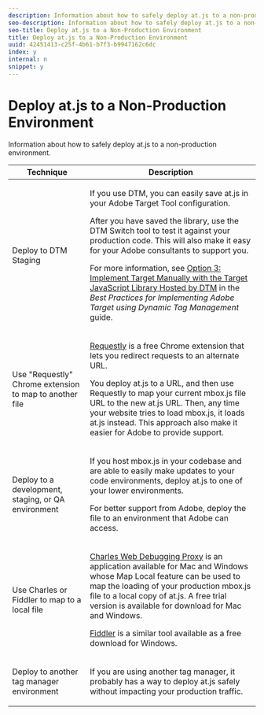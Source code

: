 ```yaml
---
description: Information about how to safely deploy at.js to a non-production environment.
seo-description: Information about how to safely deploy at.js to a non-production environment.
seo-title: Deploy at.js to a Non-Production Environment
title: Deploy at.js to a Non-Production Environment
uuid: 42451413-c25f-4b61-b7f3-b9947162c6dc
index: y
internal: n
snippet: y
---
```


# Deploy at.js to a Non-Production Environment

Information about how to safely deploy at.js to a non-production environment.

<table id="table_D7E62869F2B040DD8E7DDF1A1F1BCC37"> 
 <thead> 
  <tr> 
   <th colname="col1" class="entry"> Technique </th> 
   <th colname="col2" class="entry"> Description </th> 
  </tr>
 </thead>
 <tbody> 
  <tr> 
   <td colname="col1"> Deploy to DTM Staging </td> 
   <td colname="col2"> <p>If you use DTM, you can easily save <span class="filepath"> at.js</span> in your Adobe Target Tool configuration. </p> <p>After you have saved the library, use the DTM Switch tool to test it against your production code. This will also make it easy for your Adobe consultants to support you. </p> <p>For more information, see <a href="https://marketing.adobe.com/resources/help/en_US/dtm/target/t_implementing-target-manually-js-hosted-dtm.html" format="html" scope="external"> Option 3: Implement Target Manually with the Target JavaScript Library Hosted by DTM</a> in the <i>Best Practices for Implementing Adobe Target using Dynamic Tag Management </i>guide. </p> </td> 
  </tr> 
  <tr> 
   <td colname="col1"> Use "Requestly" Chrome extension to map to another file </td> 
   <td colname="col2"> <p> <a href="https://chrome.google.com/webstore/detail/requestly/mdnleldcmiljblolnjhpnblkcekpdkpa?hl=en" scope="external" format="http"> Requestly</a> is a free Chrome extension that lets you redirect requests to an alternate URL. </p> <p>You deploy <span class="filepath"> at.js</span> to a URL, and then use Requestly to map your current <span class="filepath"> mbox.js</span> file URL to the new <span class="filepath"> at.js</span> URL. Then, any time your website tries to load <span class="filepath"> mbox.js</span>, it loads <span class="filepath"> at.js</span> instead. This approach also make it easier for Adobe to provide support. </p> </td> 
  </tr> 
  <tr> 
   <td colname="col1"> Deploy to a development, staging, or QA environment </td> 
   <td colname="col2"> <p>If you host <span class="filepath"> mbox.js</span> in your codebase and are able to easily make updates to your code environments, deploy <span class="filepath"> at.js</span> to one of your lower environments. </p> <p>For better support from Adobe, deploy the file to an environment that Adobe can access. </p> </td> 
  </tr> 
  <tr> 
   <td colname="col1"> Use Charles or Fiddler to map to a local file </td> 
   <td colname="col2"> <p> <a href="http://www.charlesproxy.com/" scope="external" format="http"> Charles Web Debugging Proxy</a> is an application available for Mac and Windows whose Map Local feature can be used to map the loading of your production <span class="filepath"> mbox.js</span> file to a local copy of <span class="filepath"> at.js</span>. A free trial version is available for download for Mac and Windows. </p> <p><a href="http://www.telerik.com/fiddler" scope="external" format="http"> Fiddler</a> is a similar tool available as a free download for Windows. </p> </td> 
  </tr> 
  <tr> 
   <td colname="col1"> Deploy to another tag manager environment </td> 
   <td colname="col2"> <p>If you are using another tag manager, it probably has a way to deploy <span class="filepath"> at.js</span> safely without impacting your production traffic. </p> </td> 
  </tr> 
 </tbody> 
</table>

